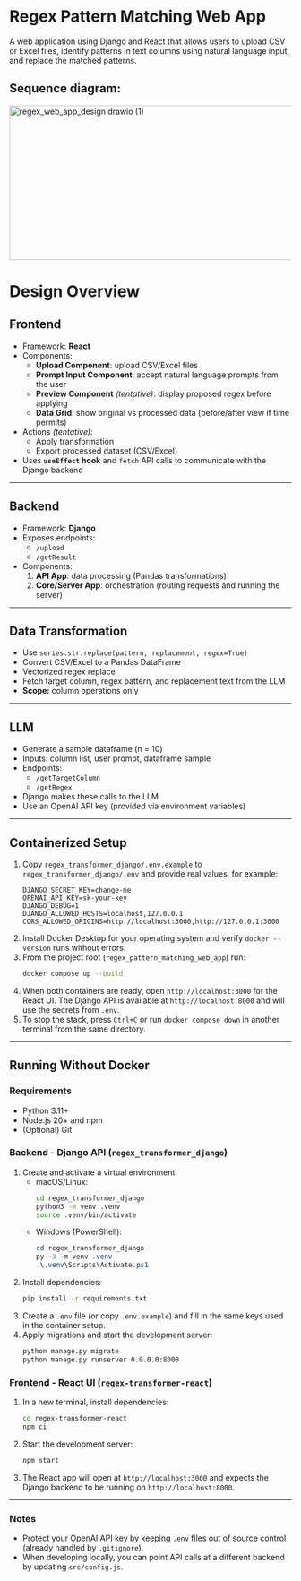 # Regex Pattern Matching Web App
A web application using Django and React that allows users to upload CSV or Excel files, identify patterns in text columns using natural language input, and replace the matched patterns.

Sequence diagram: <br>
---
<img width="681" height="276" alt="regex_web_app_design drawio (1)" src="https://github.com/user-attachments/assets/8ffb2f57-9dec-43d7-8f5e-89fd7fa212a5" />


# Design Overview

## Frontend
- Framework: **React**
- Components:
  - **Upload Component**: upload CSV/Excel files
  - **Prompt Input Component**: accept natural language prompts from the user
  - **Preview Component** *(tentative)*: display proposed regex before applying
  - **Data Grid**: show original vs processed data (before/after view if time permits)
- Actions *(tentative)*:
  - Apply transformation
  - Export processed dataset (CSV/Excel)
- Uses **`useEffect` hook** and `fetch` API calls to communicate with the Django backend

---

## Backend
- Framework: **Django**
- Exposes endpoints:
  - `/upload`
  - `/getResult`
- Components:
  1. **API App**: data processing (Pandas transformations)
  2. **Core/Server App**: orchestration (routing requests and running the server)

---

## Data Transformation
- Use `series.str.replace(pattern, replacement, regex=True)`
- Convert CSV/Excel to a Pandas DataFrame
- Vectorized regex replace
- Fetch target column, regex pattern, and replacement text from the LLM
- **Scope:** column operations only

---

## LLM
- Generate a sample dataframe (n = 10)
- Inputs: column list, user prompt, dataframe sample
- Endpoints:
  - `/getTargetColumn`
  - `/getRegex`
- Django makes these calls to the LLM
- Use an OpenAI API key (provided via environment variables)

---

## Containerized Setup

1. Copy `regex_transformer_django/.env.example` to `regex_transformer_django/.env` and provide real values, for example:
   ```env
   DJANGO_SECRET_KEY=change-me
   OPENAI_API_KEY=sk-your-key
   DJANGO_DEBUG=1
   DJANGO_ALLOWED_HOSTS=localhost,127.0.0.1
   CORS_ALLOWED_ORIGINS=http://localhost:3000,http://127.0.0.1:3000
   ```
2. Install Docker Desktop for your operating system and verify `docker --version` runs without errors.
3. From the project root (`regex_pattern_matching_web_app`) run:
   ```bash
   docker compose up --build
   ```
4. When both containers are ready, open `http://localhost:3000` for the React UI. The Django API is available at `http://localhost:8000` and will use the secrets from `.env`.
5. To stop the stack, press `Ctrl+C` or run `docker compose down` in another terminal from the same directory.

---

## Running Without Docker

### Requirements
- Python 3.11+
- Node.js 20+ and npm
- (Optional) Git

### Backend - Django API (`regex_transformer_django`)

1. Create and activate a virtual environment.
   - macOS/Linux:
     ```bash
     cd regex_transformer_django
     python3 -m venv .venv
     source .venv/bin/activate
     ```
   - Windows (PowerShell):
     ```powershell
     cd regex_transformer_django
     py -3 -m venv .venv
     .\.venv\Scripts\Activate.ps1
     ```
2. Install dependencies:
   ```bash
   pip install -r requirements.txt
   ```
3. Create a `.env` file (or copy `.env.example`) and fill in the same keys used in the container setup.
4. Apply migrations and start the development server:
   ```bash
   python manage.py migrate
   python manage.py runserver 0.0.0.0:8000
   ```

### Frontend - React UI (`regex-transformer-react`)

1. In a new terminal, install dependencies:
   ```bash
   cd regex-transformer-react
   npm ci
   ```
2. Start the development server:
   ```bash
   npm start
   ```
3. The React app will open at `http://localhost:3000` and expects the Django backend to be running on `http://localhost:8000`.

---

### Notes
- Protect your OpenAI API key by keeping `.env` files out of source control (already handled by `.gitignore`).
- When developing locally, you can point API calls at a different backend by updating `src/config.js`.

